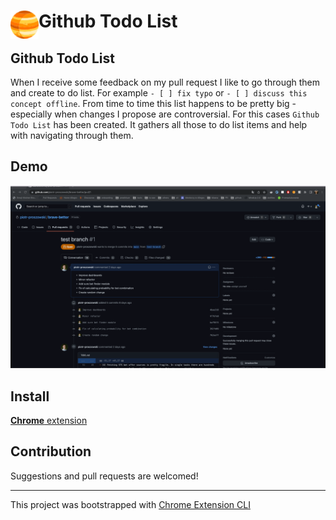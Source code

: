# <img src="public/icons/icon_48.png" width="45" align="left"> Github Todo List

## Github Todo List
When I receive some feedback on my pull request I like to go through them and create to do list. For example `- [ ] fix typo` or `- [ ] discuss this concept offline`. From time to time this list happens to be pretty big - especially when changes I propose are controversial. For this cases `Github Todo List` has been created. It gathers all those to do list items and help with navigating through them.

## Demo
![Demo](./demo.gif)

## Install

[**Chrome** extension]()

## Contribution

Suggestions and pull requests are welcomed!

---

This project was bootstrapped with [Chrome Extension CLI](https://github.com/dutiyesh/chrome-extension-cli)

